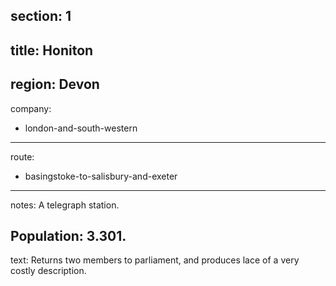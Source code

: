 ﻿section: 1
----
title: Honiton
----
region: Devon
----
company:
- london-and-south-western
----
route:
- basingstoke-to-salisbury-and-exeter
----
notes: A telegraph station.

Population: 3.301.
----
text: Returns two members to parliament, and produces lace of a very costly description.
